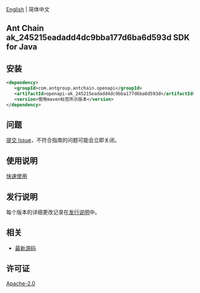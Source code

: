 [English](README.md) | 简体中文

## Ant Chain ak_245215eadadd4dc9bba177d6ba6d593d SDK for Java

## 安装

```xml
<dependency>
   <groupId>com.antgroup.antchain.openapi</groupId>
   <artifactId>openapi-ak_245215eadadd4dc9bba177d6ba6d593d</artifactId>
   <version>使用maven标签所示版本</version>
</dependency>
```

## 问题

[提交 Issue](https://github.com/alipay/antchain-openapi-prod-sdk/issues/new)，不符合指南的问题可能会立即关闭。

## 使用说明

[快速使用](https://github.com/alipay/antchain-openapi-prod-sdk)

## 发行说明

每个版本的详细更改记录在[发行说明](./ChangeLog.txt)中。

## 相关

- [最新源码](https://github.com/alipay/antchain-openapi-prod-sdk/)

## 许可证

[Apache-2.0](http://www.apache.org/licenses/LICENSE-2.0)
